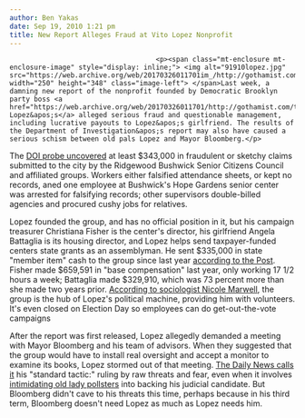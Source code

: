 ```yaml
---
author: Ben Yakas
date: Sep 19, 2010 1:21 pm
title: New Report Alleges Fraud at Vito Lopez Nonprofit
---
```


	
										<p><span class="mt-enclosure mt-enclosure-image" style="display: inline;"> <img alt="91910lopez.jpg" src="https://web.archive.org/web/20170326011701im_/http://gothamist.com/attachments/byakas/91910lopez.jpg" width="250" height="348" class="image-left"> </span>Last week, a damning new report of the nonprofit founded by Democratic Brooklyn party boss <a href="https://web.archive.org/web/20170326011701/http://gothamist.com/tags/vitolopez">Vito Lopez&apos;s</a> alleged serious fraud and questionable management, including lucrative payouts to Lopez&apos;s girlfriend. The results of the Department of Investigation&apos;s report may also have caused a serious schism between old pals Lopez and Mayor Bloomberg.</p>

<p>The <a href="https://web.archive.org/web/20170326011701/http://www.nydailynews.com/news/ny_crime/2010/09/15/2010-09-15_probe_finds_brooklyn_dem_vito_lopezs_nonprofit_empire_riddled_with_fraud.html">DOI probe uncovered</a> at least $343,000 in fraudulent or sketchy claims submitted to the city by the Ridgewood Bushwick Senior Citizens Council and affiliated groups. Workers either falsified attendance sheets, or kept no records, aned one employee at  Bushwick&apos;s Hope Gardens senior center was arrested for falsifying records; other supervisors double-billed agencies and procured cushy jobs for relatives.</p>

<p>Lopez founded the group, and has no official position in it, but his campaign treasurer Christiana Fisher is the center&apos;s director, his girlfriend Angela Battaglia is its housing director, and Lopez helps send taxpayer-funded centers state grants as an assemblyman. He sent $335,000 in state &quot;member item&quot; cash to the group since last year <a href="https://web.archive.org/web/20170326011701/http://www.nypost.com/p/news/opinion/editorials/vito_reign_wDP6f4o0JHiCbTpNLW8e7J#ixzz0zz0uWHfm">according to the Post</a>. Fisher made $659,591 in &quot;base compensation&quot; last year, only working 17 1/2 hours a week; Battaglia made $329,910, which was 73 percent more than she made two years prior. <a href="https://web.archive.org/web/20170326011701/http://www.nypost.com/p/news/local/brooklyn/wealth_of_friends_lop150EDHUzB9M4w4QrLqK">According to sociologist Nicole Marwell</a>, the group is the hub of Lopez&apos;s political machine, providing him with volunteers. It&apos;s even closed on Election Day so employees can do get-out-the-vote campaigns</p>

<p>After the report was first released, Lopez allegedly demanded a meeting with Mayor Bloomberg and his team of advisors. When they suggested that the group would have to install real oversight and accept a monitor to examine its books, Lopez stormed out of that meeting. <a href="https://web.archive.org/web/20170326011701/http://www.nydailynews.com/ny_local/2010/09/19/2010-09-19_may_have_pushed_mike_too_far_this_time.html">The Daily News calls it</a> his &quot;standard tactic:&quot; ruling by raw threats and fear, even when it involves <a href="https://web.archive.org/web/20170326011701/http://www.nypost.com/p/news/local/brooklyn/vito_browbeats_klyn_grannies_jjecfIC1fCrMgDdw4gfOlJ">intimidating old lady pollsters</a> into backing his judicial candidate. But Bloomberg didn&apos;t cave to his threats this time, perhaps because in his third term, Bloomberg doesn&apos;t need Lopez as much as Lopez needs him.</p>					
										
									
				